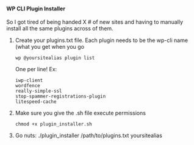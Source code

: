 #### WP CLI Plugin Installer

So I got tired of being handed X # of new sites and having to manually install all the same plugins across of them.

1) Create your plugins.txt file.
   Each plugin needs to be the wp-cli name (what you get when you go
   ```
   wp @yoursitealias plugin list
   ```
   One per line! Ex:
   ```
   iwp-client
   wordfence
   really-simple-ssl
   stop-spammer-registrations-plugin
   litespeed-cache
   ```
2) Make sure you give the .sh file execute permissions
   ```
   chmod +x plugin_installer.sh
   ```
3) Go nuts:
   ./plugin_installer /path/to/plugins.txt yoursitealias
